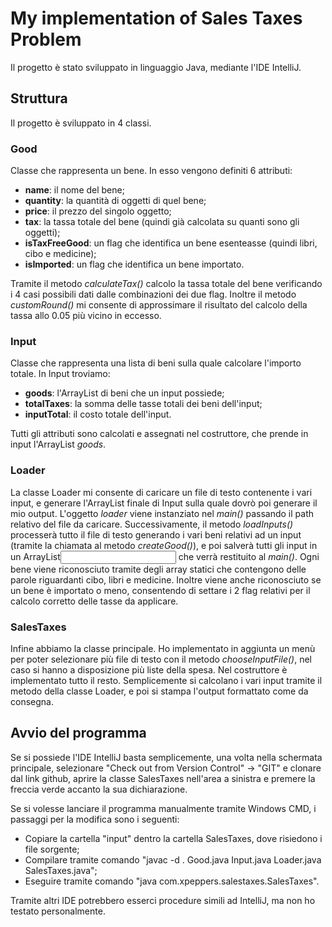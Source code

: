 # My implementation of Sales Taxes Problem
Il progetto è stato sviluppato in linguaggio Java, mediante l'IDE IntelliJ.

## Struttura
Il progetto è sviluppato in 4 classi.

### Good
Classe che rappresenta un bene. In esso vengono definiti 6 attributi: 
- **name**: il nome del bene;
- **quantity**: la quantità di oggetti di quel bene;
- **price**: il prezzo del singolo oggetto;
- **tax**: la tassa totale del bene (quindi già calcolata su quanti sono gli oggetti);
- **isTaxFreeGood**: un flag che identifica un bene esenteasse (quindi libri, cibo e medicine);
- **isImported**: un flag che identifica un bene importato.

Tramite il metodo *calculateTax()* calcolo la tassa totale del bene verificando i 4 casi possibili dati dalle combinazioni dei due flag.
Inoltre il metodo *customRound()* mi consente di approssimare il risultato del calcolo della tassa allo 0.05 più vicino in eccesso. 

### Input
Classe che rappresenta una lista di beni sulla quale calcolare l'importo totale. In Input troviamo:
- **goods**: l'ArrayList di beni che un input possiede;
- **totalTaxes**: la somma delle tasse totali dei beni dell'input;
- **inputTotal**: il costo totale dell'input.

Tutti gli attributi sono calcolati e assegnati nel costruttore, che prende in input l'ArrayList *goods*.

### Loader
La classe Loader mi consente di caricare un file di testo contenente i vari input, e generare l'ArrayList finale di Input sulla quale dovrò poi generare il mio output. 
L'oggetto *loader* viene instanziato nel *main()* passando il path relativo del file da caricare. Successivamente, il metodo *loadInputs()* processerà tutto il file di testo generando i vari beni relativi ad un input (tramite la chiamata al metodo *createGood()*), e poi salverà tutti gli input in un ArrayList<Input> che verrà restituito al *main()*.
Ogni bene viene riconosciuto tramite degli array statici che contengono delle parole riguardanti cibo, libri e medicine. Inoltre viene anche riconosciuto se un bene è importato o meno, consentendo di settare i 2 flag relativi per il calcolo corretto delle tasse da applicare.
  
### SalesTaxes
Infine abbiamo la classe principale. Ho implementato in aggiunta un menù per poter selezionare più file di testo con il metodo *chooseInputFile()*, nel caso si hanno a disposizione più liste della spesa.
Nel costruttore è implementato tutto il resto. Semplicemente si calcolano i vari input tramite il metodo della classe Loader, e poi si stampa l'output formattato come da consegna.

## Avvio del programma
Se si possiede l'IDE IntelliJ basta semplicemente, una volta nella schermata principale, selezionare "Check out from Version Control" -> "GIT" e clonare dal link github, aprire la classe SalesTaxes nell'area a sinistra e premere la freccia verde accanto la sua dichiarazione.

Se si volesse lanciare il programma manualmente tramite Windows CMD, i passaggi per la modifica sono i seguenti:
- Copiare la cartella "input" dentro la cartella SalesTaxes, dove risiedono i file sorgente;
- Compilare tramite comando "javac -d . Good.java Input.java Loader.java SalesTaxes.java";
- Eseguire tramite comando "java com.xpeppers.salestaxes.SalesTaxes".

Tramite altri IDE potrebbero esserci procedure simili ad IntelliJ, ma non ho testato personalmente.
